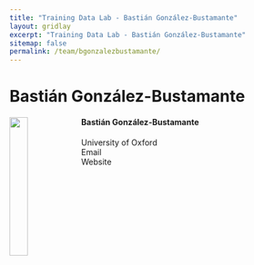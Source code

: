 ```yaml
---
title: "Training Data Lab - Bastián González-Bustamante"
layout: gridlay
excerpt: "Training Data Lab - Bastián González-Bustamante"
sitemap: false
permalink: /team/bgonzalezbustamante/
---
```


# Bastián González-Bustamante

<div class="col-sm-6 clearfix">
  <img src="https://training-datalab.com/images/team/bgonzalezbustamante.jpg" class="img-responsive" width="25%" style="float: left" />
  <h4>Bastián González-Bustamante</h4>
  University of Oxford<br>Email<br>Website
</div>
